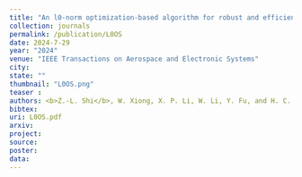 ```yaml
---
title: "An l0-norm optimization-based algorithm for robust and efficient MIMO localization"
collection: journals
permalink: /publication/L0OS
date: 2024-7-29
year: "2024"
venue: "IEEE Transactions on Aerospace and Electronic Systems"
city: 
state: ""
thumbnail: "L0OS.png"
teaser : 
authors: <b>Z.-L. Shi</b>, W. Xiong, X. P. Li, W. Li, Y. Fu, and H. C. So
bibtex: 
uri: L0OS.pdf
arxiv: 
project: 
source: 
poster: 
data:
---
```


